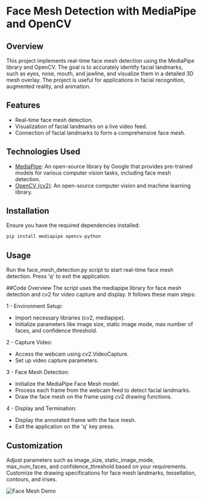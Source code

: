 # Face Mesh Detection with MediaPipe and OpenCV

## Overview

This project implements real-time face mesh detection using the MediaPipe library and OpenCV. The goal is to accurately identify facial landmarks, such as eyes, nose, mouth, and jawline, and visualize them in a detailed 3D mesh overlay. The project is useful for applications in facial recognition, augmented reality, and animation.

## Features

- Real-time face mesh detection.
- Visualization of facial landmarks on a live video feed.
- Connection of facial landmarks to form a comprehensive face mesh.

## Technologies Used

- [MediaPipe](https://mediapipe.dev/): An open-source library by Google that provides pre-trained models for various computer vision tasks, including face mesh detection.
- [OpenCV (cv2)](https://opencv.org/): An open-source computer vision and machine learning library.

## Installation

Ensure you have the required dependencies installed:

```bash
pip install mediapipe opencv-python
```

## Usage

Run the face_mesh_detection.py script to start real-time face mesh detection.
Press 'q' to exit the application.

##Code Overview
The script uses the mediapipe library for face mesh detection and cv2 for video capture and display. It follows these main steps:

1 - Environment Setup:

- Import necessary libraries (cv2, mediapipe).
- Initialize parameters like image size, static image mode, max number of faces, and confidence threshold.

2 - Capture Video:

- Access the webcam using cv2.VideoCapture.
- Set up video capture parameters.

3 - Face Mesh Detection:

- Initialize the MediaPipe Face Mesh model.
- Process each frame from the webcam feed to detect facial landmarks.
- Draw the face mesh on the frame using cv2 drawing functions.

4 - Display and Termination:

- Display the annotated frame with the face mesh.
- Exit the application on the 'q' key press.

## Customization
Adjust parameters such as image_size, static_image_mode, max_num_faces, and confidence_threshold based on your requirements.
Customize the drawing specifications for face mesh landmarks, tessellation, contours, and irises.

![Face Mesh Demo](https://github.com/badrnasher/face-mesh-algorithm/blob/main/face_mesh.gif)

